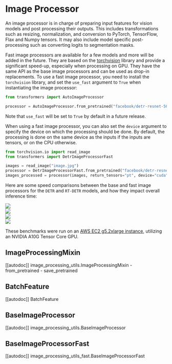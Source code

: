 <!--Copyright 2022 The HuggingFace Team. All rights reserved.

Licensed under the Apache License, Version 2.0 (the "License"); you may not use this file except in compliance with
the License. You may obtain a copy of the License at

http://www.apache.org/licenses/LICENSE-2.0

Unless required by applicable law or agreed to in writing, software distributed under the License is distributed on
an "AS IS" BASIS, WITHOUT WARRANTIES OR CONDITIONS OF ANY KIND, either express or implied. See the License for the
specific language governing permissions and limitations under the License.

⚠️ Note that this file is in Markdown but contain specific syntax for our doc-builder (similar to MDX) that may not be
rendered properly in your Markdown viewer.

-->

# Image Processor

An image processor is in charge of preparing input features for vision models and post processing their outputs. This includes transformations such as resizing, normalization, and conversion to PyTorch, TensorFlow, Flax and Numpy tensors. It may also include model specific post-processing such as converting logits to segmentation masks.

Fast image processors are available for a few models and more will be added in the future. They are based on the [torchvision](https://pytorch.org/vision/stable/index.html) library and provide a significant speed-up, especially when processing on GPU.
They have the same API as the base image processors and can be used as drop-in replacements.
To use a fast image processor, you need to install the `torchvision` library, and set the `use_fast` argument to `True` when instantiating the image processor:

```python
from transformers import AutoImageProcessor

processor = AutoImageProcessor.from_pretrained("facebook/detr-resnet-50", use_fast=True)
```
Note that `use_fast` will be set to `True` by default in a future release.

When using a fast image processor, you can also set the `device` argument to specify the device on which the processing should be done. By default, the processing is done on the same device as the inputs if the inputs are tensors, or on the CPU otherwise.

```python
from torchvision.io import read_image
from transformers import DetrImageProcessorFast

images = read_image("image.jpg")
processor = DetrImageProcessorFast.from_pretrained("facebook/detr-resnet-50")
images_processed = processor(images, return_tensors="pt", device="cuda")
```

Here are some speed comparisons between the base and fast image processors for the `DETR` and `RT-DETR` models, and how they impact overall inference time:

<div class="flex">
  <img src="https://huggingface.co/datasets/huggingface/documentation-images/resolve/main/transformers/benchmark_results_full_pipeline_detr_fast_padded.png" />
</div>
<div class="flex">
  <img src="https://huggingface.co/datasets/huggingface/documentation-images/resolve/main/transformers/benchmark_results_full_pipeline_detr_fast_batched_compiled.png" />
</div>

<div class="flex">
  <img src="https://huggingface.co/datasets/huggingface/documentation-images/resolve/main/transformers/benchmark_results_full_pipeline_rt_detr_fast_single.png" />
</div>
<div class="flex">
  <img src="https://huggingface.co/datasets/huggingface/documentation-images/resolve/main/transformers/benchmark_results_full_pipeline_rt_detr_fast_batched.png" />
</div>

These benchmarks were run on an [AWS EC2 g5.2xlarge instance](https://aws.amazon.com/ec2/instance-types/g5/), utilizing an NVIDIA A10G Tensor Core GPU.


## ImageProcessingMixin

[[autodoc]] image_processing_utils.ImageProcessingMixin
    - from_pretrained
    - save_pretrained

## BatchFeature

[[autodoc]] BatchFeature

## BaseImageProcessor

[[autodoc]] image_processing_utils.BaseImageProcessor


## BaseImageProcessorFast

[[autodoc]] image_processing_utils_fast.BaseImageProcessorFast
